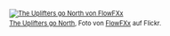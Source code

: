 <html><body><div style="margin: 0 0 10px 0; padding: 0; font-size: 0.8em; line-height: 1.6em;"><a href="http://www.flickr.com/photos/flowfxx/6000681693/" title="The Uplifters go North"><img src="http://farm7.static.flickr.com/6016/6000681693_e69ef840d0.jpg" alt="The Uplifters go North von FlowFXx"></a><br><span style="margin: 0;"><a href="http://www.flickr.com/photos/flowfxx/6000681693/">The Uplifters go North</a>, Foto von <a href="http://www.flickr.com/photos/flowfxx/">FlowFXx</a> auf Flickr.</span></div></body></html>